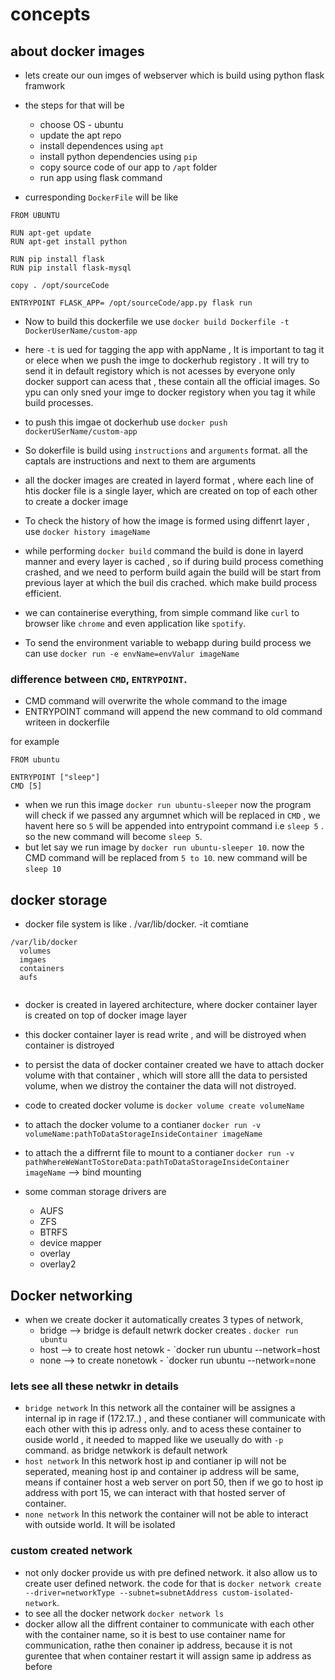 # concepts

## about docker images

- lets create our oun imges of webserver which is build using python flask framwork
- the steps for that will be 
  - choose OS - ubuntu
  - update the apt repo
  - install dependences using `apt`
  - install python dependencies using `pip`
  - copy source code of our app to `/apt` folder 
  - run app using flask command 
 
 - curresponding `DockerFile` will be like
 ```
 FROM UBUNTU
 
 RUN apt-get update
 RUN apt-get install python
 
 RUN pip install flask
 RUN pip install flask-mysql
 
 copy . /opt/sourceCode
 
 ENTRYPOINT FLASK_APP= /opt/sourceCode/app.py flask run
 ```
 
 
- Now to build this dockerfile we use `docker build Dockerfile -t DockerUserName/custom-app`
- here `-t` is ued for tagging the app with appName , It is important to tag it or elece when we push the imge to dockerhub registory . It will try to send it in default registory which is not acesses by everyone only docker support can acess that , these contain all the official images. So ypu can only sned your imge to docker registory when you tag it while build processes.
 

-  to push this imgae ot dockerhub use `docker push dockerUSerName/custom-app`


- So dokerfile is build using `instructions` and `arguments` format. all the captals are instructions and next to them are arguments
 
- all the docker images are created in layerd format , where each line of htis docker file is a single layer, which are created on top of each other to create a docker image
- To check the history of how the image is formed using diffenrt layer , use `docker history imageName`
-  while performing `docker build` command the build is done in layerd manner and every layer is cached , so if during build process comething crashed, and we need to perform build again the build will be start from previous layer at which the buil dis crached. which make build process efficient.

- we can containerise everything, from simple command like `curl` to browser like `chrome` and even application like `spotify`. 

- To send the environment variable to webapp during build process we can use  `docker run -e envName=envValur imageName` 


### difference between `CMD`, `ENTRYPOINT`.

- CMD command will overwrite the whole command to the image
- ENTRYPOINT command will append the new command to old command writeen in dockerfile

for example 

```
FROM ubuntu

ENTRYPOINT ["sleep"]
CMD [5]
```

- when we run this image `docker run ubuntu-sleeper` now the program will check if we passed any argumnet which will be replaced in `CMD` , we havent here so `5` will be appended into entrypoint command i.e `sleep 5` . so the new command will become `sleep 5`.
- but let say we run image by `docker run ubuntu-sleeper 10`. now the CMD command will be replaced from `5 to 10`. new command will be `sleep 10`



## docker storage

- docker file system is like . /var/lib/docker.
-it comtiane
```
/var/lib/docker
  volumes
  imgaes
  containers
  aufs
  
```

- docker is created in layered architecture, where docker container layer is created on top of docker image layer
- this docker container layer is read write , and will be distroyed when container is distroyed 
- to persist the data of docker container created we have to attach docker volume with that container , which will store alll the data to persisted volume, when we distroy the container the data will not distroyed.
- code to created docker volume is `docker volume create volumeName`  
- to attach the docker volume to a contianer `docker run -v volumeName:pathToDataStorageInsideContainer imageName`   
- to attach the a diffrernt file to mount  to a contianer `docker run -v pathWhereWeWantToStoreData:pathToDataStorageInsideContainer imageName`    --> bind mounting

- some comman storage drivers are
  - AUFS
  - ZFS
  - BTRFS
  - device mapper
  - overlay
  - overlay2


## Docker networking

- when we create docker it automatically creates 3 types of network, 
  - bridge  --> bridge is default netwrk docker creates . `docker run ubuntu`
  - host  --> to create host netowk - `docker run ubuntu --network=host
  - none  --> to create nonetowk - `docker run ubuntu --network=none


### lets  see all these netwkr in details

- `bridge network` In this network all the container will be assignes a internal ip in rage if (172.17..) , and these contianer will communicate with each other with this ip adress only. and to acess these container to ouside world , it needed to mapped like we useually do with `-p` command. as bridge netwkork is default network
- `host network` In this network host ip and contianer ip will not be seperated, meaning host ip and container ip address will be same, means if container host a web server on port 50, then if we go to host ip address with port 15, we can interact with that hosted server of container. 
- `none network` In this network the container will not be able to interact with outside world. It will be isolated 


### custom created network

- not only docker provide us with pre defined network. it also allow us to create user defined network. the code for that is `docker network create --driver=networkType --subnet=subnetAddress custom-isolated-network`. 
- to see all the docker network `docker network ls`
- docker allow all the diffrent container to communicate with each other with the container name, so it is best to use container name for communication, rathe then conainer ip address, because it is not gurentee that when container restart it will assign same ip address as before
